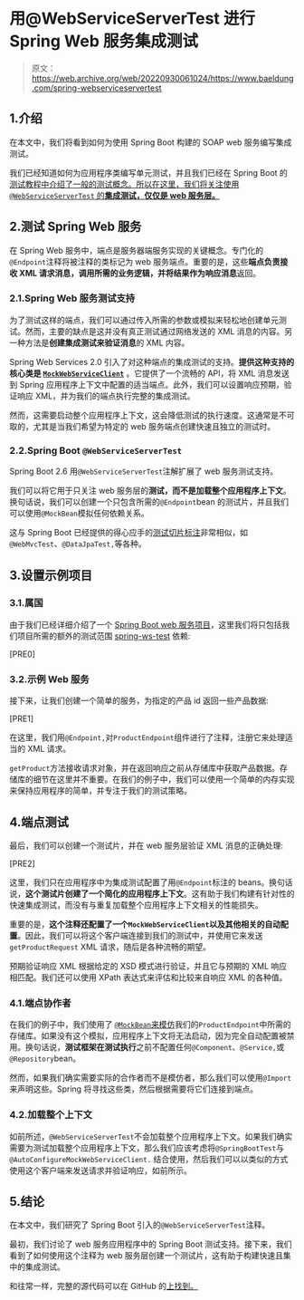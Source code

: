# 用@WebServiceServerTest 进行 Spring Web 服务集成测试

> 原文：<https://web.archive.org/web/20220930061024/https://www.baeldung.com/spring-webserviceservertest>

## 1.介绍

在本文中，我们将看到如何为使用 Spring Boot 构建的 SOAP web 服务编写集成测试。

我们已经知道如何为应用程序类编写单元测试，并且我们已经在 Spring Boot 的[测试教程中介绍了一般的测试概念。所以在这里，我们将关注使用`@WebServiceServerTest` 的**集成测试，仅仅是 web 服务层。**](/web/20221128035531/https://www.baeldung.com/spring-boot-testing)

## 2.测试 Spring Web 服务

在 Spring Web 服务中，端点是服务器端服务实现的关键概念。专门化的`@Endpoint`注释将被注释的类标记为 web 服务端点。重要的是，这些**端点负责接收 XML 请求消息，调用所需的业务逻辑，并将结果作为响应消息**返回。

### 2.1.Spring Web 服务测试支持

为了测试这样的端点，我们可以通过传入所需的参数或模拟来轻松地创建单元测试。然而，主要的缺点是这并没有真正测试通过网络发送的 XML 消息的内容。另一种方法是**创建集成测试来验证消息**的 XML 内容。

Spring Web Services 2.0 引入了对这种端点的集成测试的支持。**提供这种支持的核心类是 [`MockWebServiceClient`](https://web.archive.org/web/20221128035531/https://docs.spring.io/spring-ws/docs/current/api/org/springframework/ws/test/server/MockWebServiceClient.html)** 。它提供了一个流畅的 API，将 XML 消息发送到 Spring 应用程序上下文中配置的适当端点。此外，我们可以设置响应预期，验证响应 XML，并为我们的端点执行完整的集成测试。

然而，这需要启动整个应用程序上下文，这会降低测试的执行速度。这通常是不可取的，尤其是当我们希望为特定的 web 服务端点创建快速且独立的测试时。

### 2.2.Spring Boot `@WebServiceServerTest`

Spring Boot 2.6 用`@WebServiceServerTest`注解扩展了 web 服务测试支持。

我们可以将它用于只关注 web 服务层的**测试，而不是加载整个应用程序上下文**。换句话说，我们可以创建一个只包含所需的`@Endpoint`bean 的测试片，并且我们可以使用`@MockBean`模拟任何依赖关系。

这与 Spring Boot 已经提供的得心应手的[测试切片标注](/web/20221128035531/https://www.baeldung.com/spring-tests#5-using-test-slices)非常相似，如`@WebMvcTest`、`@DataJpaTest,`等各种。

## 3.设置示例项目

### 3.1.属国

由于我们已经详细介绍了一个 [Spring Boot web 服务项目](/web/20221128035531/https://www.baeldung.com/spring-boot-soap-web-service)，这里我们将只包括我们项目所需的额外的测试范围 [spring-ws-test](https://web.archive.org/web/20221128035531/https://search.maven.org/search?q=g:org.springframework.ws%20a:spring-ws-test) 依赖:

[PRE0]

### 3.2.示例 Web 服务

接下来，让我们创建一个简单的服务，为指定的产品 id 返回一些产品数据:

[PRE1]

在这里，我们用`@Endpoint,`对`ProductEndpoint`组件进行了注释，注册它来处理适当的 XML 请求。

`getProduct`方法接收请求对象，并在返回响应之前从存储库中获取产品数据。存储库的细节在这里并不重要。在我们的例子中，我们可以使用一个简单的内存实现来保持应用程序的简单，并专注于我们的测试策略。

## 4.端点测试

最后，我们可以创建一个测试片，并在 web 服务层验证 XML 消息的正确处理:

[PRE2]

这里，我们只在应用程序中为集成测试配置了用`@Endpoint`标注的 beans。换句话说，**这个测试片创建了一个简化的应用程序上下文**。这有助于我们构建有针对性的快速集成测试，而没有与重复加载整个应用程序上下文相关的性能损失。

重要的是，**这个注释还配置了一个`MockWebServiceClient`以及其他相关的自动配置**。因此，我们可以将这个客户端连接到我们的测试中，并使用它来发送`getProductRequest` XML 请求，随后是各种流畅的期望。

预期验证响应 XML 根据给定的 XSD 模式进行验证，并且它与预期的 XML 响应相匹配。我们还可以使用 XPath 表达式来评估和比较来自响应 XML 的各种值。

### 4.1.端点协作者

在我们的例子中，我们使用了 [`@MockBean`来模仿](/web/20221128035531/https://www.baeldung.com/spring-boot-testing#mocking-with-mockbean)我们的`ProductEndpoint`中所需的存储库。如果没有这个模拟，应用程序上下文将无法启动，因为完全自动配置被禁用。换句话说，**测试框架在测试执行**之前不配置任何`@Component`、`@Service,`或`@Repository`bean。

然而，如果我们确实需要实际的合作者而不是模仿者，那么我们可以使用`@Import`来声明这些。Spring 将寻找这些类，然后根据需要将它们连接到端点。

### 4.2.加载整个上下文

如前所述，`@WebServiceServerTest`不会加载整个应用程序上下文。如果我们确实需要为测试加载整个应用程序上下文，那么我们应该考虑将`@SpringBootTest`与`@AutoConfigureMockWebServiceClient.` 结合使用，然后我们可以以类似的方式使用这个客户端来发送请求并验证响应，如前所示。

## 5.结论

在本文中，我们研究了 Spring Boot 引入的`@WebServiceServerTest`注释。

最初，我们讨论了 web 服务应用程序中的 Spring Boot 测试支持。接下来，我们看到了如何使用这个注释为 web 服务层创建一个测试片，这有助于构建快速且集中的集成测试。

和往常一样，完整的源代码可以在 GitHub 的[上找到。](https://web.archive.org/web/20221128035531/https://github.com/eugenp/tutorials/tree/master/spring-boot-modules/spring-boot-testing-2)